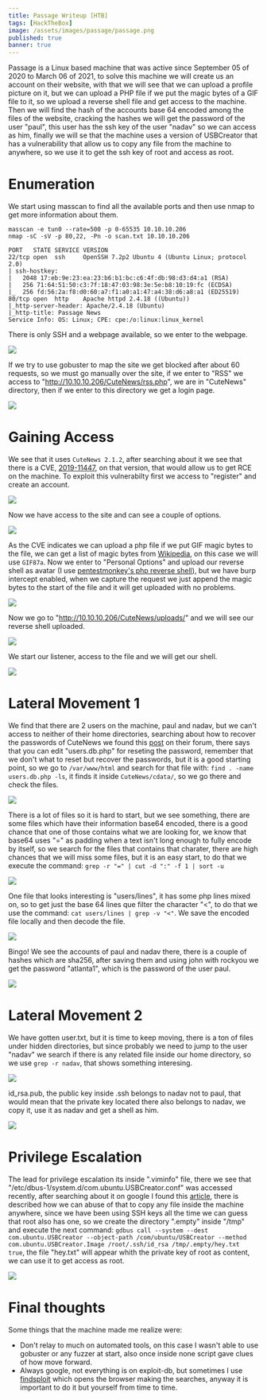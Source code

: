 ```yaml
---
title: Passage Writeup [HTB]
tags: [HackTheBox]
image: /assets/images/passage/passage.png
published: true
banner: true
---
```


Passage is a Linux based machine that was active since September 05 of 2020 to March 06 of 2021, to solve this machine we will create us an account on their website, with that we will see that we can upload a profile picture on it, but we can upload a PHP file if we put the magic bytes of a GIF file to it, so we upload a reverse shell file and get access to the machine. Then we will find the hash of the accounts base 64 encoded among the files of the website, cracking the hashes we will get the password of the user "paul", this user has the ssh key of the user "nadav" so we can access as him, finally we will se that the machine uses a version of USBCreator that has a vulnerability that allow us to copy any file from the machine to anywhere, so we use it to get the ssh key of root and access as root.

# [](#header-1)Enumeration

We start using masscan to find all the available ports and then use nmap to get more information about them.

```
masscan -e tun0 --rate=500 -p 0-65535 10.10.10.206
nmap -sC -sV -p 80,22, -Pn -o scan.txt 10.10.10.206

PORT   STATE SERVICE VERSION
22/tcp open  ssh     OpenSSH 7.2p2 Ubuntu 4 (Ubuntu Linux; protocol 2.0)
| ssh-hostkey: 
|   2048 17:eb:9e:23:ea:23:b6:b1:bc:c6:4f:db:98:d3:d4:a1 (RSA)
|   256 71:64:51:50:c3:7f:18:47:03:98:3e:5e:b8:10:19:fc (ECDSA)
|_  256 fd:56:2a:f8:d0:60:a7:f1:a0:a1:47:a4:38:d6:a8:a1 (ED25519)
80/tcp open  http    Apache httpd 2.4.18 ((Ubuntu))
|_http-server-header: Apache/2.4.18 (Ubuntu)
|_http-title: Passage News
Service Info: OS: Linux; CPE: cpe:/o:linux:linux_kernel
```

There is only SSH and a webpage available, so we enter to the webpage.

![](assets/images/passage/website.png)

If we try to use gobuster to map the site we get blocked after about 60 requests, so we must go manually over the site, if we enter to "RSS" we access to "http://10.10.10.206/CuteNews/rss.php", we are in "CuteNews" directory, then if we enter to this directory we get a login page.

![](assets/images/passage/login.png)

# [](#header-1)Gaining Access

We see that it uses `CuteNews 2.1.2`, after searching about it we see that there is a CVE, [2019-11447](https://nvd.nist.gov/vuln/detail/CVE-2019-11447), on that version, that would allow us to get RCE on the machine. To exploit this vulnerabilty first we access to "register" and create an account.

![](assets/images/passage/register.png)

Now we have access to the site and can see a couple of options.

![](assets/images/passage/loggedin.png)

As the CVE indicates we can upload a php file if we put GIF magic bytes to the file, we can get a list of magic bytes from [Wikipedia](https://en.wikipedia.org/wiki/List_of_file_signatures), on this case we will use `GIF87a`. Now we enter to "Personal Options" and upload our reverse shell as avatar (I use [pentestmonkey's php reverse shell](https://github.com/pentestmonkey/php-reverse-shell)), but we have burp intercept enabled, when we capture the request we just append the magic bytes to the start of the file and it will get uploaded with no problems.

![](assets/images/passage/gifbytes.png)

Now we go to "http://10.10.10.206/CuteNews/uploads/" and we will see our reverse shell uploaded.

![](assets/images/passage/revshell.png)

We start our listener, access to the file and we will get our shell.

![](assets/images/passage/shell1.png)

# [](#header-1)Lateral Movement 1

We find that there are 2 users on the machine, paul and nadav, but we can't access to neither of their home directories, searching about how to recover the passwords of CuteNews we found this [post](https://cutephp.com/forum/index.php?showtopic=42755) on their forum, there says that you can edit "users.db.php" for reseting the password, remember that we don't what to reset but recover the passwords, but it is a good starting point, so we go to `/var/www/html` and search for that file with: `find . -name users.db.php -ls`, it finds it inside `CuteNews/cdata/`, so we go there and check the files.

![](assets/images/passage/cdata.png)

There is a lot of files so it is hard to start, but we see something, there are some files which have their information base64 encoded, there is a good chance that one of those contains what we are looking for, we know that base64 uses "=" as padding when a text isn't long enough to fully encode by itself, so we search for the files that contains that charater, there are high chances that we will miss some files, but it is an easy start, to do that we execute the command: `grep -r "=" | cut -d ":" -f 1 | sort -u`

![](assets/images/passage/searchb64.png)

One file that looks interesting is "users/lines", it has some php lines mixed on, so to get just the base 64 lines que filter the character "<", to do that we use the command: `cat users/lines | grep -v "<"`. We save the encoded file locally and then decode the file.

![](assets/images/passage/decoded.png)

Bingo! We see the accounts of paul and nadav there, there is a couple of hashes which are sha256, after saving them and using john with rockyou we get the password "atlanta1", which is the password of the user paul.

![](assets/images/passage/shell2.png)

# [](#header-1)Lateral Movement 2

We have gotten user.txt, but it is time to keep moving, there is a ton of files under hidden directories, but since probably we need to jump to the user "nadav" we search if there is any related file inside our home directory, so we use `grep -r nadav`, that shows something interesing.

![](assets/images/passage/sshkey.png)

id_rsa.pub, the public key inside .ssh belongs to nadav not to paul, that would mean that the private key located there also belongs to nadav, we copy it, use it as nadav and get a shell as him.

![](assets/images/passage/shell3.png)

# [](#header-1)Privilege Escalation

The lead for privilege escalation its inside ".viminfo" file, there we see that "/etc/dbus-1/system.d/com.ubuntu.USBCreator.conf" was accessed recently, after searching about it on google I found this [article](https://unit42.paloaltonetworks.com/usbcreator-d-bus-privilege-escalation-in-ubuntu-desktop/), there is described how we can abuse of that to copy any file inside the machine anywhere, since we have been using SSH keys all the time we can guess that root also has one, so we create the directory ".empty" inside "/tmp" and execute the next command: `gdbus call --system --dest com.ubuntu.USBCreator --object-path /com/ubuntu/USBCreator --method com.ubuntu.USBCreator.Image /root/.ssh/id_rsa /tmp/.empty/hey.txt true`, the file "hey.txt" will appear whith the private key of root as content, we can use it to get access as root.

![](assets/images/passage/root.png)

# [](#header-1)Final thoughts

Some things that the machine made me realize were:
*   Don't relay to much on automated tools, on this case I wasn't able to use gobuster or any fuzzer at start, also once inside none script gave clues of how move forward.
*   Always google, not everything is on exploit-db, but sometimes I use [findsploit](https://github.com/1N3/Findsploit) which opens the browser making the searches, anyway it is important to do it but yourself from time to time.